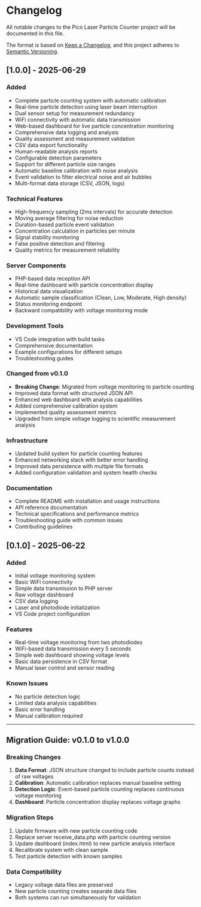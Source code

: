 # Changelog

All notable changes to the Pico Laser Particle Counter project will be documented in this file.

The format is based on [Keep a Changelog](https://keepachangelog.com/en/1.0.0/),
and this project adheres to [Semantic Versioning](https://semver.org/spec/v2.0.0.html).

## [1.0.0] - 2025-06-29

### Added
- Complete particle counting system with automatic calibration
- Real-time particle detection using laser beam interruption
- Dual sensor setup for measurement redundancy
- WiFi connectivity with automatic data transmission
- Web-based dashboard for live particle concentration monitoring
- Comprehensive data logging and analysis
- Quality assessment and measurement validation
- CSV data export functionality
- Human-readable analysis reports
- Configurable detection parameters
- Support for different particle size ranges
- Automatic baseline calibration with noise analysis
- Event validation to filter electrical noise and air bubbles
- Multi-format data storage (CSV, JSON, logs)

### Technical Features
- High-frequency sampling (2ms intervals) for accurate detection
- Moving average filtering for noise reduction
- Duration-based particle event validation
- Concentration calculation in particles per minute
- Signal stability monitoring
- False positive detection and filtering
- Quality metrics for measurement reliability

### Server Components
- PHP-based data reception API
- Real-time dashboard with particle concentration display
- Historical data visualization
- Automatic sample classification (Clean, Low, Moderate, High density)
- Status monitoring endpoint
- Backward compatibility with voltage monitoring mode

### Development Tools
- VS Code integration with build tasks
- Comprehensive documentation
- Example configurations for different setups
- Troubleshooting guides

### Changed from v0.1.0
- **Breaking Change**: Migrated from voltage monitoring to particle counting
- Improved data format with structured JSON API
- Enhanced web dashboard with analysis capabilities
- Added comprehensive calibration system
- Implemented quality assessment metrics
- Upgraded from simple voltage logging to scientific measurement analysis

### Infrastructure
- Updated build system for particle counting features
- Enhanced networking stack with better error handling
- Improved data persistence with multiple file formats
- Added configuration validation and system health checks

### Documentation
- Complete README with installation and usage instructions
- API reference documentation
- Technical specifications and performance metrics
- Troubleshooting guide with common issues
- Contributing guidelines

## [0.1.0] - 2025-06-22

### Added
- Initial voltage monitoring system
- Basic WiFi connectivity
- Simple data transmission to PHP server
- Raw voltage dashboard
- CSV data logging
- Laser and photodiode initialization
- VS Code project configuration

### Features
- Real-time voltage monitoring from two photodiodes
- WiFi-based data transmission every 5 seconds
- Simple web dashboard showing voltage levels
- Basic data persistence in CSV format
- Manual laser control and sensor reading

### Known Issues
- No particle detection logic
- Limited data analysis capabilities
- Basic error handling
- Manual calibration required

---

## Migration Guide: v0.1.0 to v1.0.0

### Breaking Changes
1. **Data Format**: JSON structure changed to include particle counts instead of raw voltages
2. **Calibration**: Automatic calibration replaces manual baseline setting
3. **Detection Logic**: Event-based particle counting replaces continuous voltage monitoring
4. **Dashboard**: Particle concentration display replaces voltage graphs

### Migration Steps
1. Update firmware with new particle counting code
2. Replace server receive_data.php with particle counting version
3. Update dashboard (index.html) to new particle analysis interface
4. Recalibrate system with clean sample
5. Test particle detection with known samples

### Data Compatibility
- Legacy voltage data files are preserved
- New particle counting creates separate data files
- Both systems can run simultaneously for validation
